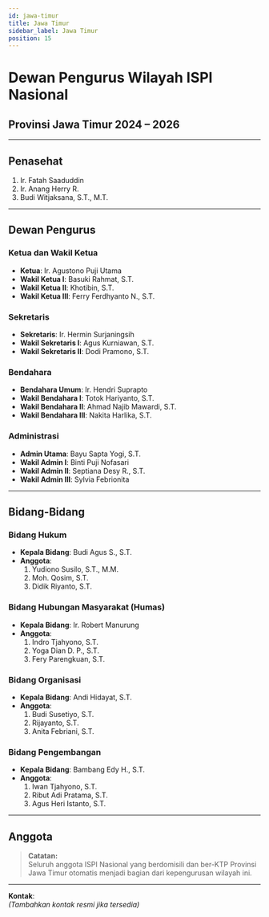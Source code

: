 ```yaml
---
id: jawa-timur
title: Jawa Timur
sidebar_label: Jawa Timur
position: 15
---
```


# Dewan Pengurus Wilayah ISPI Nasional  
## Provinsi Jawa Timur 2024 – 2026

---

## Penasehat

1. Ir. Fatah Saaduddin  
2. Ir. Anang Herry R.  
3. Budi Witjaksana, S.T., M.T.  

---

## Dewan Pengurus

### Ketua dan Wakil Ketua
- **Ketua**: Ir. Agustono Puji Utama  
- **Wakil Ketua I**: Basuki Rahmat, S.T.  
- **Wakil Ketua II**: Khotibin, S.T.  
- **Wakil Ketua III**: Ferry Ferdhyanto N., S.T.  

### Sekretaris
- **Sekretaris**: Ir. Hermin Surjaningsih  
- **Wakil Sekretaris I**: Agus Kurniawan, S.T.  
- **Wakil Sekretaris II**: Dodi Pramono, S.T.  

### Bendahara
- **Bendahara Umum**: Ir. Hendri Suprapto  
- **Wakil Bendahara I**: Totok Hariyanto, S.T.  
- **Wakil Bendahara II**: Ahmad Najib Mawardi, S.T.  
- **Wakil Bendahara III**: Nakita Harlika, S.T.  

### Administrasi
- **Admin Utama**: Bayu Sapta Yogi, S.T.  
- **Wakil Admin I**: Binti Puji Nofasari  
- **Wakil Admin II**: Septiana Desy R., S.T.  
- **Wakil Admin III**: Sylvia Febrionita  

---

## Bidang-Bidang

### Bidang Hukum
- **Kepala Bidang**: Budi Agus S., S.T.  
- **Anggota**:  
  1. Yudiono Susilo, S.T., M.M.  
  2. Moh. Qosim, S.T.  
  3. Didik Riyanto, S.T.  

### Bidang Hubungan Masyarakat (Humas)
- **Kepala Bidang**: Ir. Robert Manurung  
- **Anggota**:  
  1. Indro Tjahyono, S.T.  
  2. Yoga Dian D. P., S.T.  
  3. Fery Parengkuan, S.T.  

### Bidang Organisasi
- **Kepala Bidang**: Andi Hidayat, S.T.  
- **Anggota**:  
  1. Budi Susetiyo, S.T.  
  2. Rijayanto, S.T.  
  3. Anita Febriani, S.T.  

### Bidang Pengembangan
- **Kepala Bidang**: Bambang Edy H., S.T.  
- **Anggota**:  
  1. Iwan Tjahyono, S.T.  
  2. Ribut Adi Pratama, S.T.  
  3. Agus Heri Istanto, S.T.  

---

## Anggota

> **Catatan:**  
Seluruh anggota ISPI Nasional yang berdomisili dan ber-KTP Provinsi Jawa Timur otomatis menjadi bagian dari kepengurusan wilayah ini.

---

**Kontak**:  
_(Tambahkan kontak resmi jika tersedia)_
